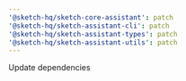 ```yaml
---
'@sketch-hq/sketch-core-assistant': patch
'@sketch-hq/sketch-assistant-cli': patch
'@sketch-hq/sketch-assistant-types': patch
'@sketch-hq/sketch-assistant-utils': patch
---
```


Update dependencies
